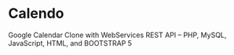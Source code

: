# Calendo
Google Calendar Clone with WebServices REST API – PHP, MySQL, JavaScript, HTML, and BOOTSTRAP 5
